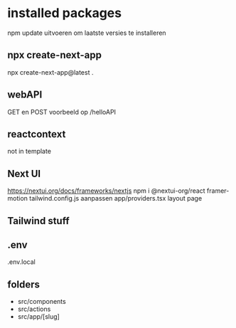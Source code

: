 # installed packages

npm update uitvoeren om laatste versies te installeren

## npx create-next-app

npx create-next-app@latest .

## webAPI

GET en POST voorbeeld op /helloAPI

## reactcontext

not in template

## Next UI

<https://nextui.org/docs/frameworks/nextjs>
npm i @nextui-org/react framer-motion
tailwind.config.js aanpassen
app/providers.tsx
layout page

## Tailwind stuff

## .env

.env.local

## folders

- src/components
- src/actions
- src/app/[slug]

